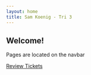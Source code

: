 ```yaml
---
layout: home
title: Sam Koenig - Tri 3
---
```


## Welcome!
Pages are located on the navbar

[Review Tickets](https://github.com/samkoenig9/sam-tri3/issues)
